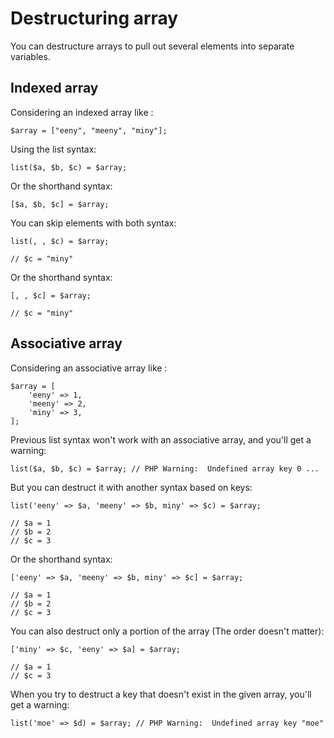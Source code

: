 # Destructuring array

You can destructure arrays to pull out several elements into separate variables.


## Indexed array

Considering an indexed array like :

```
$array = ["eeny", "meeny", "miny"];
```

Using the list syntax:
```
list($a, $b, $c) = $array;
```

Or the shorthand syntax:
```
[$a, $b, $c] = $array;
```

You can skip elements with both syntax:

```
list(, , $c) = $array;

// $c = "miny"
```
Or the shorthand syntax:

```
[, , $c] = $array;

// $c = "miny"
```


## Associative array

Considering an associative array like :

```
$array = [
    'eeny' => 1,
    'meeny' => 2,
    'miny' => 3,
];
```

Previous list syntax won't work with an associative array, and you'll get a warning:

```
list($a, $b, $c) = $array; // PHP Warning:  Undefined array key 0 ...
```

But you can destruct it with another syntax based on keys:

```
list('eeny' => $a, 'meeny' => $b, miny' => $c) = $array;

// $a = 1
// $b = 2
// $c = 3
```
Or the shorthand syntax:

```
['eeny' => $a, 'meeny' => $b, miny' => $c] = $array;

// $a = 1
// $b = 2
// $c = 3
```

You can also destruct only a portion of the array (The order doesn't matter):

```
['miny' => $c, 'eeny' => $a] = $array;

// $a = 1
// $c = 3
```

When you try to destruct a key that doesn't exist in the given array, you'll get a warning:

```
list('moe' => $d) = $array; // PHP Warning:  Undefined array key "moe"
```
